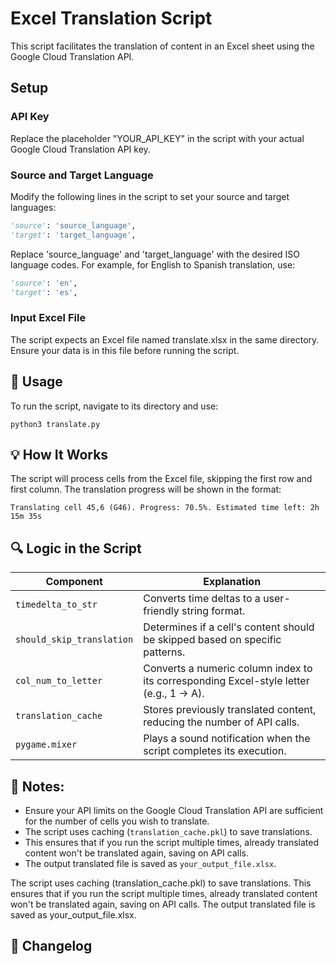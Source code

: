 # Excel Translation Script

This script facilitates the translation of content in an Excel sheet using the Google Cloud Translation API.

## Setup

### API Key

Replace the placeholder "YOUR_API_KEY" in the script with your actual Google Cloud Translation API key.

### Source and Target Language

Modify the following lines in the script to set your source and target languages:

```python
'source': 'source_language',
'target': 'target_language',
```

Replace 'source_language' and 'target_language' with the desired ISO language codes. For example, for English to Spanish translation, use:

```python
'source': 'en',
'target': 'es',
```

### Input Excel File

The script expects an Excel file named translate.xlsx in the same directory. Ensure your data is in this file before running the script.

## 🚀 Usage

To run the script, navigate to its directory and use:

```shell
python3 translate.py
```

## 💡 How It Works

The script will process cells from the Excel file, skipping the first row and first column. The translation progress will be shown in the format:

```shell
Translating cell 45,6 (G46). Progress: 70.5%. Estimated time left: 2h 15m 35s
```

## 🔍 Logic in the Script

| Component                 | Explanation                                                                             |
| ------------------------- | --------------------------------------------------------------------------------------- |
| `timedelta_to_str`        | Converts time deltas to a user-friendly string format.                                  |
| `should_skip_translation` | Determines if a cell's content should be skipped based on specific patterns.            |
| `col_num_to_letter`       | Converts a numeric column index to its corresponding Excel-style letter (e.g., 1 -> A). |
| `translation_cache`       | Stores previously translated content, reducing the number of API calls.                 |
| `pygame.mixer`            | Plays a sound notification when the script completes its execution.                     |

## 📝 Notes:

- Ensure your API limits on the Google Cloud Translation API are sufficient for the number of cells you wish to translate.
- The script uses caching (`translation_cache.pkl`) to save translations.
- This ensures that if you run the script multiple times, already translated content won't be translated again, saving on API calls.
- The output translated file is saved as `your_output_file.xlsx`.

The script uses caching (translation_cache.pkl) to save translations. This ensures that if you run the script multiple times, already translated content won't be translated again, saving on API calls.
The output translated file is saved as your_output_file.xlsx.

## 📜 Changelog
